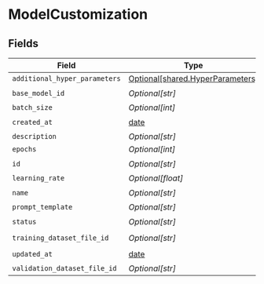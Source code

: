 # ModelCustomization


## Fields

| Field                                                                          | Type                                                                           | Required                                                                       | Description                                                                    |
| ------------------------------------------------------------------------------ | ------------------------------------------------------------------------------ | ------------------------------------------------------------------------------ | ------------------------------------------------------------------------------ |
| `additional_hyper_parameters`                                                  | [Optional[shared.HyperParameters]](undefined/models/shared/hyperparameters.md) | :heavy_minus_sign:                                                             | N/A                                                                            |
| `base_model_id`                                                                | *Optional[str]*                                                                | :heavy_check_mark:                                                             | N/A                                                                            |
| `batch_size`                                                                   | *Optional[int]*                                                                | :heavy_minus_sign:                                                             | N/A                                                                            |
| `created_at`                                                                   | [date](https://docs.python.org/3/library/datetime.html#date-objects)           | :heavy_check_mark:                                                             | N/A                                                                            |
| `description`                                                                  | *Optional[str]*                                                                | :heavy_minus_sign:                                                             | N/A                                                                            |
| `epochs`                                                                       | *Optional[int]*                                                                | :heavy_minus_sign:                                                             | N/A                                                                            |
| `id`                                                                           | *Optional[str]*                                                                | :heavy_check_mark:                                                             | N/A                                                                            |
| `learning_rate`                                                                | *Optional[float]*                                                              | :heavy_minus_sign:                                                             | N/A                                                                            |
| `name`                                                                         | *Optional[str]*                                                                | :heavy_check_mark:                                                             | N/A                                                                            |
| `prompt_template`                                                              | *Optional[str]*                                                                | :heavy_minus_sign:                                                             | N/A                                                                            |
| `status`                                                                       | *Optional[str]*                                                                | :heavy_check_mark:                                                             | N/A                                                                            |
| `training_dataset_file_id`                                                     | *Optional[str]*                                                                | :heavy_check_mark:                                                             | N/A                                                                            |
| `updated_at`                                                                   | [date](https://docs.python.org/3/library/datetime.html#date-objects)           | :heavy_check_mark:                                                             | N/A                                                                            |
| `validation_dataset_file_id`                                                   | *Optional[str]*                                                                | :heavy_minus_sign:                                                             | N/A                                                                            |